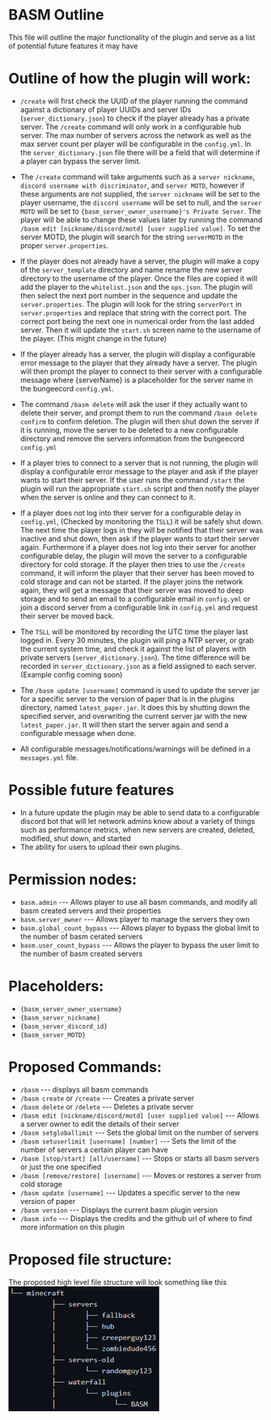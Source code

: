 # BASM Outline

This file will outline the major functionality of the plugin and serve as a list of potential future features it may have

# Outline of how the plugin will work:
- `/create` will first check the UUID of the player running the command against a dictionary of player UUIDs and server IDs (`server_dictionary.json`) to check if the player already has a private server. The `/create` command will only work in a configurable hub server. The max number of servers across the network as well as the max server count per player will be configurable in the `config.yml`. In the `server_dictionary.json` file there will be a field that will determine if a player can bypass the server limit.

- The `/create` command will take arguments such as a `server nickname`, `discord username with discriminator`, and `server MOTD`, however if these arguments are not supplied, the `server nickname` will be set to the player username, the `discord username` will be set to null, and the `server MOTD` will be set to `{basm_server_owner_username}'s Private Server`. The player will be able to change these values later by running the command `/basm edit [nickname/discord/motd] [user supplied value]`. To set the server MOTD, the plugin will search for the string `serverMOTD` in the proper `server.properties`.

- If the player does not already have a server, the plugin will make a copy of the `server_template` directory and name rename the new server directory to the username of the player. Once the files are copied it will add the player to the `whitelist.json` and the `ops.json`. The plugin will then select the next port number in the sequence and update the `server.properties`. The plugin will look for the string `serverPort` in `server.properties` and replace that string with the correct port. The correct port being the next one in numerical order from the last added server. Then it will update the `start.sh` screen name to the username of the player. (This might change in the future)

- If the player already has a server, the plugin will display a configurable error message to the player that they already have a server. The plugin will then prompt the player to connect to their server with a configurable message where {serverName} is a placeholder for the server name in the bungeecord `config.yml`. 

- The command `/basm delete` will ask the user if they actually want to delete their server, and prompt them to run the command `/basm delete confirm` to confirm deletion. The plugin will then shut down the server if it is running, move the server to be deleted to a new configurable directory and remove the servers information from the bungeecord `config.yml`

- If a player tries to connect to a server that is not running, the plugin will display a configurable error message to the player and ask if the player wants to start their server. If the user runs the command `/start` the plugin will run the appropriate `start.sh` script and then notify the player when the server is online and they can connect to it. 

- If a player does not log into their server for a configurable delay in `config.yml`, (Checked by monitoring the `TSLL`) it will be safely shut down. The next time the player logs in they will be notified that their server was inactive and shut down, then ask if the player wants to start their server again. Furthermore if a player does not log into their server for another configurable delay, the plugin will move the server to a configurable directory for cold storage. If the player then tries to use the `/create` command, it will inform the player that their server has been moved to cold storage and can not be started. If the player joins the network again, they will get a message that their server was moved to deep storage and to send an email to a configurable email in `config.yml` or join a discord server from a configurable link in `config.yml` and request their server be moved back. 

- The `TSLL` will be monitored by recording the UTC time the player last logged in. Every 30 minutes, the plugin will ping a NTP server, or grab the current system time, and check it against the list of players with private servers (`server_dictionary.json`). The time difference will be recorded in `server_dictionary.json` as a field assigned to each server. (Example config coming soon)

- The `/basm update [username]` command is used to update the server jar for a specific server to the version of paper that is in the plugins directory, named `latest_paper.jar`. It does this by shutting down the specified server, and overwriting the current server jar with the new `latest_paper.jar`. It will then start the server again and send a configurable message when done.


- All configurable messages/notifications/warnings will be defined in a `messages.yml` file.


# Possible future features
- In a future update the plugin may be able to send data to a configurable discord bot that will let network admins know about a variety of things such as performance metrics, when new servers are created, deleted, modified, shut down, and started
- The ability for users to upload their own plugins.


# Permission nodes:
- `basm.admin`  --- Allows player to use all basm commands, and modify all basm created servers and their properties
- `basm.server_owner`  --- Allows player to manage the servers they own
- `basm.global_count_bypass`  --- Allows player to bypass the global limit to the number of basm cerated servers
- `basm.user_count_bypass`  --- Allows the player to bypass the user limit to the number of basm created servers

# Placeholders:
- `{basm_server_owner_username}`
- `{basm_server_nickname}`
- `{basm_server_discord_id}`
- `{basm_server_MOTD}`


# Proposed Commands:
- `/basm`  --- displays all basm commands
- `/basm create` or `/create`  --- Creates a private server
- `/basm delete` or `/delete`  --- Deletes a private server
- `/basm edit [nickname/discord/motd] [user supplied value]`  --- Allows a server owner to edit the details of their server
- `/basm setgloballimit`  --- Sets the global limit on the number of servers
- `/basm setuserlimit [username] [number]`  --- Sets the limit of the number of servers a certain player can have
- `/basm [stop/start] [all/username]`  ---  Stops or starts all basm servers or just the one specified
- `/basm [remove/restore] [username]`  ---  Moves or restores a server from cold storage
- `/basm update [username]`  --- Updates a specific server to the new version of paper
- `/basm version`  --- Displays the current basm plugin version
- `/basm info`  ---  Displays the credits and the github url of where to find more information on this plugin 



# Proposed file structure:
The proposed high level file structure will look something like this  
![](resources/file_structure.png)
